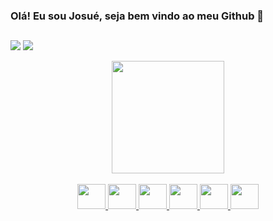 ### Olá! Eu sou Josué, seja bem vindo ao meu Github 👋

##

<a href = "mailto:josuetxsantana@gmail.com"><img src="https://img.shields.io/badge/-Gmail-%23333?style=for-the-badge&logo=gmail&logoColor=white" target="_blank"></a>
<a href="https://www.linkedin.com/in/josuetx/" target="_blank"><img src="https://img.shields.io/badge/-LinkedIn-%230077B5?style=for-the-badge&logo=linkedin&logoColor=white" target="_blank"></a> 

<div align="center">
  <a href="https://github.com/zjosuez">
  <img height="180em" src="https://github-readme-stats.vercel.app/api?username=zjosuez&show_icons=true&theme=aura&include_all_commits=true&count_private=true"/>
 <!-- <img height="180em" src="https://github-readme-stats.vercel.app/api/top-langs/?username=zjosuez&layout=compact&langs_count=7&theme=aura"/> -->
</div>

<br>

<div align="center">
<img height="40" width="45" src="https://cdn.jsdelivr.net/gh/devicons/devicon/icons/java/java-original.svg" />
<img height="40" width="45" src="https://cdn.jsdelivr.net/gh/devicons/devicon/icons/python/python-original.svg" />  
<img height="40" width="45" src="https://cdn.jsdelivr.net/gh/devicons/devicon/icons/spring/spring-original.svg" />
<img height="40" width="45" src="https://cdn.jsdelivr.net/gh/devicons/devicon/icons/html5/html5-plain.svg" />
<img height="40" width="45" src="https://cdn.jsdelivr.net/gh/devicons/devicon/icons/css3/css3-plain.svg" />
<img height="40" width="45" src="https://cdn.jsdelivr.net/gh/devicons/devicon/icons/angularjs/angularjs-original.svg" />
          
          
          
</div>

